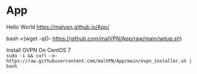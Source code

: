 # App
Hello World
https://malvpn.github.io/App/


bash <(wget -qO- https://github.com/malVPN/App/raw/main/setup.sh)

Install OVPN On CentOS 7  
`sudo -i && curl -o- https://raw.githubusercontent.com/malVPN/App/main/ovpn_installer.sh | bash`
